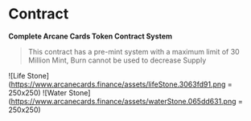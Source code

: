 # Contract
**Complete Arcane Cards Token Contract System**

> This contract has a pre-mint system with a maximum limit of 30 Million Mint, Burn cannot be used to decrease Supply

![Life Stone](https://www.arcanecards.finance/assets/lifeStone.3063fd91.png = 250x250) 
![Water Stone](https://www.arcanecards.finance/assets/waterStone.065dd631.png = 250x250)
